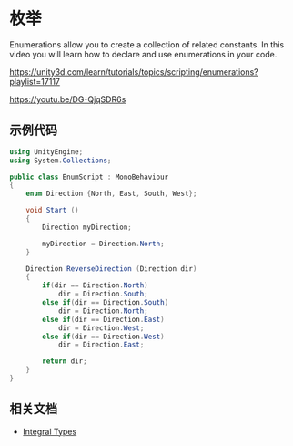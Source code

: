 # 枚举

Enumerations allow you to create a collection of related constants. In this video you will learn how to declare and use enumerations in your code.

https://unity3d.com/learn/tutorials/topics/scripting/enumerations?playlist=17117

https://youtu.be/DG-QjqSDR6s

## 示例代码

```cs
using UnityEngine;
using System.Collections;

public class EnumScript : MonoBehaviour 
{
    enum Direction {North, East, South, West};

    void Start ()
    {
        Direction myDirection;

        myDirection = Direction.North;
    }

    Direction ReverseDirection (Direction dir)
    {
        if(dir == Direction.North)
            dir = Direction.South;
        else if(dir == Direction.South)
            dir = Direction.North;
        else if(dir == Direction.East)
            dir = Direction.West;
        else if(dir == Direction.West)
            dir = Direction.East;

        return dir;
    }
}
```

## 相关文档

* [Integral Types](http://msdn.microsoft.com/en-us/library/exx3b86w.aspx)